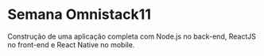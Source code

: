 # Semana Omnistack11

Construção de uma aplicação completa com Node.js no back-end, ReactJS no front-end e React Native no mobile.
